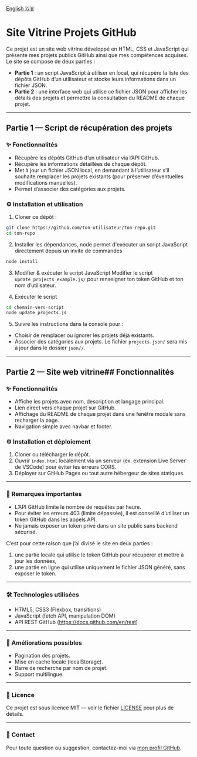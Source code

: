 [English 🇬🇧](README.md)

# Site Vitrine Projets GitHub

Ce projet est un site web vitrine développé en HTML, CSS et JavaScript qui présente mes projets publics GitHub ainsi que mes compétences acquises.  
Le site se compose de deux parties :

- **Partie 1** : un script JavaScript à utiliser en local, qui récupère la liste des dépôts GitHub d’un utilisateur et stocke leurs informations dans un fichier JSON.
- **Partie 2** : une interface web qui utilise ce fichier JSON pour afficher les détails des projets et permettre la consultation du README de chaque projet.

---

## Partie 1 — Script de récupération des projets

### ✨ Fonctionnalités

- Récupère les dépôts GitHub d’un utilisateur via l’API GitHub.
- Récupère les informations détaillées de chaque dépôt.
- Met à jour un fichier JSON local, en demandant à l’utilisateur s’il souhaite remplacer les projets existants (pour préserver d’éventuelles modifications manuelles).
- Permet d’associer des catégories aux projets.

### ⚙️ Installation et utilisation

1. Cloner ce dépôt :

```bash
git clone https://github.com/ton-utilisateur/ton-repo.git
cd ton-repo
```

2. Installer les dépendances, node permet d'exécuter un script JavaScript directement depuis un invite de commandes

```bash
node install
```

3. Modifier & exécuter le script JavaScript
Modifier le script `update_projects_example.js/` pour renseigner ton token GitHub et ton nom d’utilisateur.

4. Exécuter le script
```bash
cd chemain-vers-script
node update_projects.js
```
5. Suivre les instructions dans la console pour :
- Choisir de remplacer ou ignorer les projets déjà existants.
- Associer des catégories aux projets.
Le fichier `projects.json/` sera mis à jour dans le dossier `json//`.

---

## Partie 2 — Site web vitrine## Fonctionnalités

### ✨ Fonctionnalités
- Affiche les projets avec nom, description et langage principal.
- Lien direct vers chaque projet sur GitHub.
- Affichage du README de chaque projet dans une fenêtre modale sans recharger la page.
- Navigation simple avec navbar et footer.

### ⚙️ Installation et déploiement

1. Cloner ou télécharger le dépôt.
2. Ouvrir `index.html` localement via un serveur (ex. extension Live Server de VSCode) pour éviter les erreurs CORS.
3. Déployer sur GitHub Pages ou tout autre hébergeur de sites statiques.

---

### 💬 Remarques importantes

- L’API GitHub limite le nombre de requêtes par heure.
- Pour éviter les erreurs 403 (limite dépassée), il est conseillé d’utiliser un token GitHub dans les appels API.
- Ne jamais exposer un token privé dans un site public sans backend sécurisé.
  
C’est pour cette raison que j’ai divisé le site en deux parties :
1. une partie locale qui utilise le token GitHub pour récupérer et mettre à jour les données,
2. une partie en ligne qui utilise uniquement le fichier JSON généré, sans exposer le token.

---

### 🛠️ Technologies utilisées

- HTML5, CSS3 (Flexbox, transitions)
- JavaScript (fetch API, manipulation DOM)
- API REST GitHub (https://docs.github.com/en/rest)

---

### 🔩 Améliorations possibles

- Pagination des projets.
- Mise en cache locale (localStorage).
- Barre de recherche par nom de projet.
- Support multilingue.

---

### 🪪 Licence

Ce projet est sous licence MIT — voir le fichier [LICENSE](LICENSE) pour plus de détails.

---

### 📧 Contact

Pour toute question ou suggestion, contactez-moi via [mon profil GitHub](https://github.com/qhzmn).

